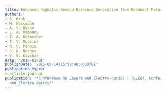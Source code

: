 ```yaml
---
title: Enhanced Magnetic Second-Harmonic Generation from Resonant Metasurfaces
authors:
- S. Kruk
- M. Weismann
- A. Yu Bykov
- E. A. Mamonov
- I. A. Kolmychek
- T. V. Murzina
- N. C. Panoiu
- D. N. Neshev
- Y. S. Kivshar
date: '2015-01-01'
publishDate: '2025-03-14T15:59:48.486378Z'
publication_types:
- article-journal
publication: '*Conference on Lasers and Electro-optics : (CLEO). Conference on Lasers
  and Electro-optics*'
---
```

